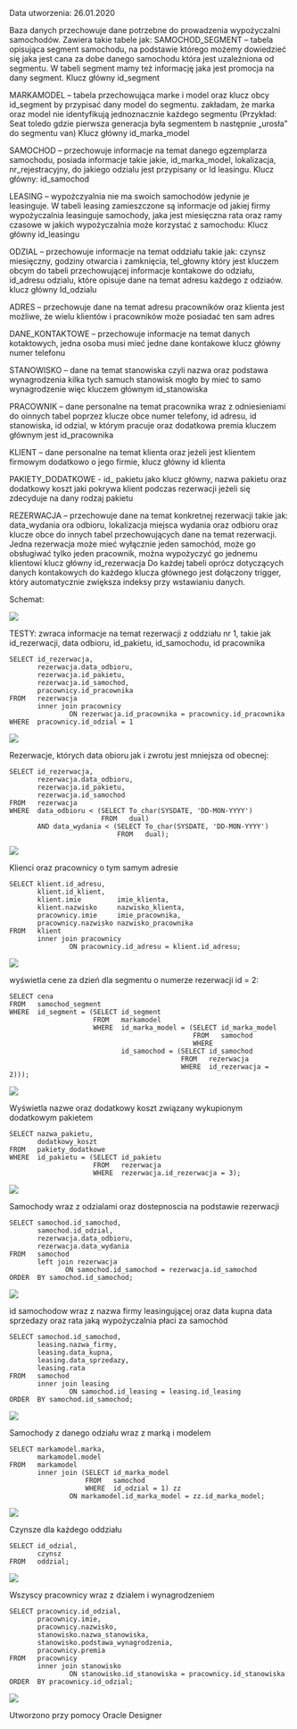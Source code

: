 Data utworzenia: 26.01.2020

Baza danych przechowuje dane potrzebne do prowadzenia wypożyczalni samochodów. Zawiera takie tabele jak:
SAMOCHOD_SEGMENT – tabela opisująca segment samochodu, na podstawie którego możemy dowiedzieć się jaka jest cana za dobe danego samochodu która jest uzależniona od segmentu. W tabeli segment mamy też informację jaka jest promocja na dany segment. Klucz główny id_segment

MARKAMODEL – tabela przechowująca marke i model oraz klucz obcy id_segment by przypisać dany model do segmentu. zakładam, że marka oraz model nie identyfikują jednoznacznie każdego segmentu (Przykład: Seat toledo gdzie pierwsza generacja była segmentem b następnie „urosła” do segmentu van) Klucz główny id_marka_model

SAMOCHOD – przechowuje informacje na temat danego egzemplarza samochodu, posiada informacje takie jakie, id_marka_model, lokalizacja, nr_rejestracyjny, do jakiego odzialu jest przypisany or Id leasingu. Klucz główny: id_samochod

LEASING – wypożczyalnia nie ma swoich samochodów jedynie je leasinguje. W tabeli leasing zamieszczone są informacje od jakiej firmy wypożyczalnia leasinguje samochody, jaka jest miesięczna rata oraz ramy czasowe w jakich wypożyczalnia może korzystać z samochodu: Klucz główny id_leasingu

ODZIAL – przechowuje informacje na temat oddziału takie jak: czynsz miesięczny, godziny otwarcia i zamknięcia, tel_głowny który jest kluczem obcym do tabeli przechowującej informacje kontakowe do odziału, id_adresu odzialu, które opisuje dane na temat adresu każdego z odziaów. klucz główny Id_odzialu

ADRES – przechowuje dane na temat adresu pracowników oraz klienta jest możliwe, że wielu klientów i pracowników może posiadać ten sam adres

DANE_KONTAKTOWE – przechowuje informacje na temat danych kotaktowych, jedna osoba musi mieć jedne dane kontakowe klucz główny numer telefonu

STANOWISKO – dane na temat stanowiska czyli nazwa oraz podstawa wynagrodzenia kilka tych samuch stanowisk mogło by mieć to samo wynagrodzenie więc kluczem głównym id_stanowiska

PRACOWNIK – dane personalne na temat pracownika wraz z odniesieniami do oinnych tabel poprzez klucze obce numer telefony, id adresu, id stanowiska, id odzial, w którym pracuje oraz dodatkowa premia kluczem głównym jest id_pracownika

KLIENT – dane personalne na temat klienta oraz jeżeli jest klientem firmowym dodatkowo o jego firmie, klucz główny id klienta

PAKIETY_DODATKOWE - id_ pakietu jako klucz główny, nazwa pakietu oraz dodatkowy koszt jaki pokrywa klient podczas rezerwacji jeżeli się zdecyduje na dany rodzaj pakietu

REZERWACJA – przechowuje dane na temat konkretnej rezerwacji takie jak: data_wydania ora odbioru, lokalizacja miejsca wydania oraz odbioru oraz klucze obce do innych tabel przechowujących dane na temat rezerwacji. Jedna rezerwacja może mieć wyłącznie jeden samochód, może go obsługiwać tylko jeden pracownik, można wypożyczyć go jednemu klientowi klucz główny id_rezerwacja
Do każdej tabeli oprócz dotyczących danych kontakowych do każdego klucza głównego jest dołączony trigger, który automatycznie zwiększa indeksy przy wstawianiu danych.

Schemat:

![](README_JPG/schemat3.jpg)

TESTY:
zwraca informacje na temat rezerwacji z oddziału nr 1, takie jak id_rezerwacji, data odbioru, id_pakietu, id_samochodu, id pracownika

```
SELECT id_rezerwacja, 
       rezerwacja.data_odbioru, 
       rezerwacja.id_pakietu, 
       rezerwacja.id_samochod, 
       pracownicy.id_pracownika 
FROM   rezerwacja 
       inner join pracownicy 
               ON rezerwacja.id_pracownika = pracownicy.id_pracownika 
WHERE  pracownicy.id_odzial = 1 
```
![](README_JPG/out1.png)


Rezerwacje, których data obioru jak i zwrotu jest mniejsza od obecnej:

```
SELECT id_rezerwacja, 
       rezerwacja.data_odbioru, 
       rezerwacja.id_pakietu, 
       rezerwacja.id_samochod 
FROM   rezerwacja 
WHERE  data_odbioru < (SELECT To_char(SYSDATE, 'DD-MON-YYYY') 
                       FROM   dual) 
       AND data_wydania < (SELECT To_char(SYSDATE, 'DD-MON-YYYY') 
                           FROM   dual); 
```
![](README_JPG/out2.png)

Klienci oraz pracownicy o tym samym adresie

```
SELECT klient.id_adresu, 
       klient.id_klient, 
       klient.imie         imie_klienta, 
       klient.nazwisko     nazwisko_klienta, 
       pracownicy.imie     imie_pracownika, 
       pracownicy.nazwisko nazwisko_pracownika 
FROM   klient 
       inner join pracownicy 
               ON pracownicy.id_adresu = klient.id_adresu;
```
![](README_JPG/out3.png)

wyświetla cene za dzień dla segmentu o numerze rezerwacji id = 2:

```
SELECT cena 
FROM   samochod_segment 
WHERE  id_segment = (SELECT id_segment 
                     FROM   markamodel 
                     WHERE  id_marka_model = (SELECT id_marka_model 
                                              FROM   samochod 
                                              WHERE 
                            id_samochod = (SELECT id_samochod 
                                           FROM   rezerwacja 
                                           WHERE  id_rezerwacja = 2))); 
```
![](README_JPG/out4.png)

Wyświetla nazwe oraz dodatkowy koszt związany wykupionym dodatkowym pakietem

```
SELECT nazwa_pakietu, 
       dodatkowy_koszt 
FROM   pakiety_dodatkowe 
WHERE  id_pakietu = (SELECT id_pakietu 
                     FROM   rezerwacja 
                     WHERE  rezerwacja.id_rezerwacja = 3); 
```
![](README_JPG/out5.png)

Samochody wraz z odzialami oraz dostepnoscia na podstawie rezerwacji
```
SELECT samochod.id_samochod, 
       samochod.id_odzial, 
       rezerwacja.data_odbioru, 
       rezerwacja.data_wydania 
FROM   samochod 
       left join rezerwacja 
              ON samochod.id_samochod = rezerwacja.id_samochod 
ORDER  BY samochod.id_samochod; 
```
![](README_JPG/out6.png)

id samochodow wraz z nazwa firmy leasingującej oraz data kupna data sprzedazy oraz rata jaką wypożyczalnia płaci za samochód
```
SELECT samochod.id_samochod, 
       leasing.nazwa_firmy, 
       leasing.data_kupna, 
       leasing.data_sprzedazy, 
       leasing.rata 
FROM   samochod 
       inner join leasing 
               ON samochod.id_leasing = leasing.id_leasing 
ORDER  BY samochod.id_samochod; 
```
![](README_JPG/out7.png)

Samochody z danego odziału wraz z marką i modelem
```
SELECT markamodel.marka, 
       markamodel.model 
FROM   markamodel 
       inner join (SELECT id_marka_model 
                   FROM   samochod 
                   WHERE  id_odzial = 1) zz 
               ON markamodel.id_marka_model = zz.id_marka_model; 
```
![](README_JPG/out8.png)

Czynsze dla każdego oddziału
```
SELECT id_odzial, 
       czynsz 
FROM   oddzial; 
```
![](README_JPG/out9.png)

Wszyscy pracownicy wraz z dzialem i wynagrodzeniem

```
SELECT pracownicy.id_odzial, 
       pracownicy.imie, 
       pracownicy.nazwisko, 
       stanowisko.nazwa_stanowiska, 
       stanowisko.podstawa_wynagrodzenia, 
       pracownicy.premia 
FROM   pracownicy 
       inner join stanowisko 
               ON stanowisko.id_stanowiska = pracownicy.id_stanowiska 
ORDER  BY pracownicy.id_odzial; 
```
![](README_JPG/out01.png)








Utworzono przy pomocy Oracle Designer
